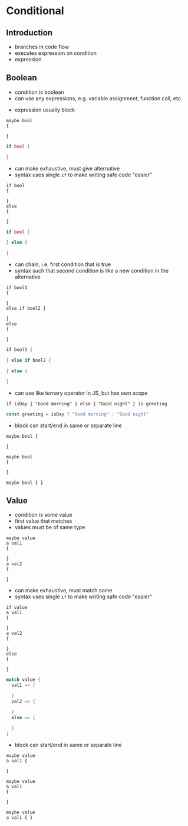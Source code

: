 # Conditional



## Introduction

- branches in code flow
- executes expression on condition
- expression



## Boolean

- condition is boolean
- can use any expressions, e.g. variable assignment, function call, etc.
<!-- todo: conditional variable declaration, accessing may break?! -->
- expression usually block

```
maybe bool
{

}
```

```rust
if bool {

}
```

- can make exhaustive, must give alternative
- syntax uses single `if` to make writing safe code "easier"

```
if bool
{

}
else
{

}
```

```rust
if bool {

} else {

}
```

- can chain, i.e. first condition that is true
- syntax such that second condition is like a new condition in the alternative

```
if bool1
{

}
else if bool2 {

}
else
{

}
```

```rust
if bool1 {

} else if bool2 {

} else {

}
```

- can use like ternary operator in JS, but has own scope

```
if isDay { "Good morning" } else { "Good night" } is greeting
```

```js
const greeting = isDay ? "Good morning" : "Good night"
```

- block can start/end in same or separate line

```
maybe bool {

}

maybe bool
{

}

maybe bool { }
```



## Value

- condition is some value
- first value that matches
- values must be of same type

```
maybe value
a val1
{

}
a val2
{

}
```

- can make exhaustive, must match some
- syntax uses single `if` to make writing safe code "easier"
<!-- todo: distinguishing "-" from "else" is hard on the eyes... -->

```
if value
a val1
{

}
a val2
{

}
else
{

}
```

```rust
match value {
  val1 => {

  }
  val2 => {

  }
  else => {

  }
}
```

<!-- todo: specify condition on match arm as well? mixes boolean with value, just use exhaustive boolean instead? -->
- block can start/end in same or separate line

```
maybe value
a val1 {

}

maybe value
a val1
{

}

maybe value
a val1 { }
```